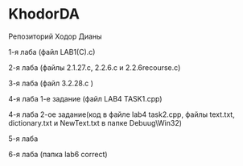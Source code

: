 # KhodorDA

Репозиторий Ходор Дианы

1-я лаба (файл LAB1(C).c)

2-я лаба (файлы 2.1.27.с,   2.2.6.с и 2.2.6recourse.c)

3-я лаба (файл 3.2.28.с )

4-я лаба 1-е задание (файл LAB4 TASK1.cpp)

4-я лаба 2-ое задание(код в файле lab4 task2.cpp, файлы text.txt, dictionary.txt и NewText.txt в папке Debuug\Win32)

5-я лаба

6-я лаба (папка lab6 correct)

